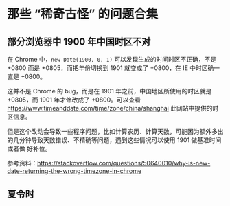 # 那些 “稀奇古怪” 的问题合集

## 部分浏览器中 1900 年中国时区不对

在 Chrome 中，`new Date(1900, 0, 1)` 可以发现生成的时间时区不正确，不是 +0800 而是 +0805，而把年份切换到 1901 就变成了 +0800，在 IE 中时区确一直是
+0800。

这并不是 Chrome 的 bug，而是在 1901 年之前，中国地区所使用的时区就是 +0805，而 1901 年才修改成了 +0800。可以查看
https://www.timeanddate.com/time/zone/china/shanghai 此网站中提供的时区信息。

但是这个改动会导致一些程序问题，比如计算农历、计算天数，可能因为额外多出的几分钟导致天数错误、不精确等问题，遇到这些情况可以使用 1901 做基准时间或者做
好补位。

参考资料：https://stackoverflow.com/questions/50640010/why-is-new-date-returning-the-wrong-timezone-in-chrome

## 夏令时